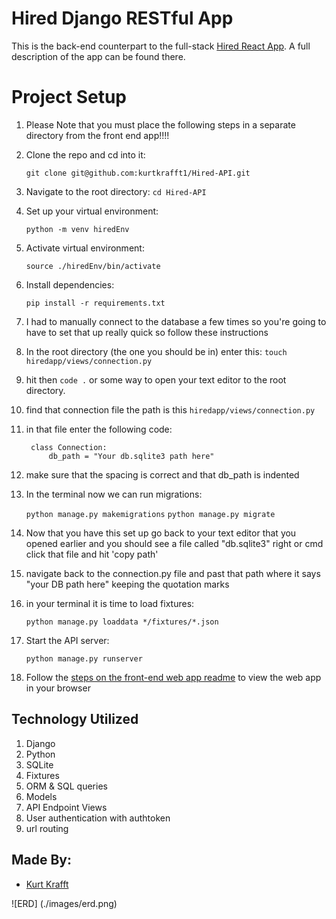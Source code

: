 # Hired Django RESTful App 

This is the back-end counterpart to the full-stack [Hired React App](https://github.com/kurtkrafft1/Hired). A full description of the app can be found there. 

# Project Setup
1. Please Note that you must place the following steps in a separate directory from the front end app!!!!

1. Clone the repo and cd into it:

    `git clone git@github.com:kurtkrafft1/Hired-API.git`

1. Navigate to the root directory: 
    `cd Hired-API`

1. Set up your virtual environment:

    `python -m venv hiredEnv`

1. Activate virtual environment:

    `source ./hiredEnv/bin/activate`

1. Install dependencies:

    `pip install -r requirements.txt`

1. I had to manually connect to the database a few times so you're going to have to set that up really quick so follow these instructions 

1. In the root directory (the one you should be in) enter this: `touch hiredapp/views/connection.py`

1. hit then `code .` or some way to open your text editor to the root directory. 

1. find that connection file the path is this `hiredapp/views/connection.py`

1. in that file enter the following code:

         
        class Connection:
            db_path = "Your db.sqlite3 path here"
         

1. make sure that the spacing is correct and that db_path is indented

1. In the terminal now we can run migrations:

    `python manage.py makemigrations`
    `python manage.py migrate`

1. Now that you have this set up go back to your text editor that you opened earlier and you should see a file called "db.sqlite3" right or cmd click that file and hit 'copy path' 

1. navigate back to the connection.py file and past that path where it says "your DB path here" keeping the quotation marks


1. in your terminal it is time to load fixtures:

    `python manage.py loaddata */fixtures/*.json`


1. Start the API server:

    `python manage.py runserver`

1. Follow the [steps on the front-end web app readme](https://github.com/kurtkrafft1/Hired) to view the web app in your browser

## Technology Utilized
1. Django
1. Python
1. SQLite
1. Fixtures
1. ORM & SQL queries
1. Models
1. API Endpoint Views  
1. User authentication with authtoken
1. url routing

## Made By:
- [Kurt Krafft](https://github.com/kurtkrafft1)

![ERD] (./images/erd.png)    

<!-- https://raw.githubusercontent.com/kurtkrafft1/Hired-API/master/images/erd.png -->

<!-- https://github.com/kurtkrafft1/Hired-API/blob/master/images/erd.png?raw=true -->
